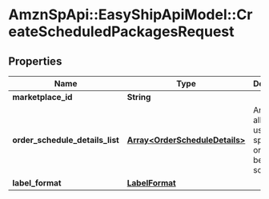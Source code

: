 # AmznSpApi::EasyShipApiModel::CreateScheduledPackagesRequest

## Properties
Name | Type | Description | Notes
------------ | ------------- | ------------- | -------------
**marketplace_id** | **String** |  | 
**order_schedule_details_list** | [**Array&lt;OrderScheduleDetails&gt;**](OrderScheduleDetails.md) | An array allowing users to specify orders to be scheduled. | 
**label_format** | [**LabelFormat**](LabelFormat.md) |  | 

